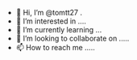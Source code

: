 - 👋 Hi, I’m @tomtt27 .
- 👀 I’m interested in ....
- 🌱 I’m currently learning ...
- 💞️ I’m looking to collaborate on .....
- 📫 How to reach me .....

<!---
tomtt27/tomtt27 is a ✨ special ✨ repository because its `README.md` (this file) appears on your GitHub profile.
You can click the Preview link to take a look at your changes.
--->
